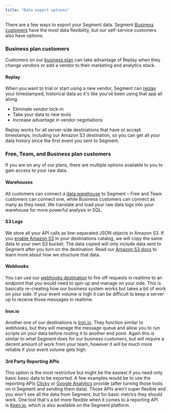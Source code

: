 ```yaml
---
title: "Data export options"
---
```


There are a few ways to export your Segment data. Segment [Business customers](https://segment.com/business) have the most data flexibility, but our self-service customers also have options.

### Business plan customers

Customers on our [business plan](https://segment.com/business) can take advantage of Replay when they change vendors or add a vendor to their marketing and analytics stack.

#### Replay

When you want to trial or start using a new vendor, Segment can [replay](/docs/guides/what-is-replay/) your timestamped, historical data so it's like you've been using that app all along.

*   Eliminate vendor lock-in
*   Take your data to new tools
*   Increase advantage in vendor negotiations

Replay works for all server-side destinations that have or accept timestamps, including our Amazon S3 destination, so you can get all your data history since the first event you sent to Segment.

### Free, Team, and Business plan customers

If you are on any of our plans, there are multiple options available to you to gain access to your raw data.

#### Warehouses

All customers can connect a [data warehouse](/docs/connections/storage/catalog/) to Segment – Free and Team customers can connect one, while Business customers can connect as many as they need. We translate and load your raw data logs into your warehouse for more powerful analysis in SQL.

#### S3 Logs

We store all your API calls as line-separated JSON objects in Amazon S3. If you [enable Amazon S3](/docs/connections/storage/catalog/amazon-s3/) in your destinations catalog, we will copy the same data to your own S3 bucket. The data copied will only include data sent to Segment after you turn on the destination. Read our [Amazon S3 docs](/docs/connections/storage/catalog/amazon-s3/) to learn more about how we structure that data.

#### Webhooks

You can use our [webhooks destination](/docs/connections/destinations/catalog/webhooks/) to fire off requests in realtime to an endpoint that you would need to spin up and manage on your side. This is basically re-creating how our business system works but takes a bit of work on your side. If your event volume is high it can be difficult to keep a server up to receive those messages in realtime.

#### Iron.io

Another one of our destinations is [Iron.io](/docs/connections/destinations/catalog/iron-io/). They function similar to webhooks, but they will manage the message queue and allow you to run scripts on your data before routing it to another end point. Again this is similar to what Segment does for our business customers, but will require a decent amount of work from your team, however it will be much more reliable if your event volume gets high.

#### 3rd Party Reporting APIs

This option is the most restrictive but might be the easiest if you need only basic basic data to be exported. A few examples would be to use the reporting APIs [Clicky](/docs/connections/destinations/catalog/clicky) or [Google Analytics](/docs/connections/destinations/catalog/google-analytics) provide (after turning those tools on in Segment and sending them data). Those APIs aren't super flexible and you won't see all the data from Segment, but for basic metrics they should work. One tool that's a bit more flexible when it comes to a reporting API is [Keen.io](/docs/connections/destinations/catalog/keen/), which is also available on the Segment platform.
